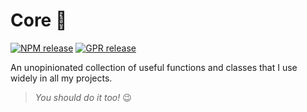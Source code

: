 # Core 🔧

[![NPM release](https://github.com/Byloth/core/actions/workflows/release-npm.yml/badge.svg)](https://github.com/Byloth/core/actions/workflows/release-npm.yml)
[![GPR release](https://github.com/Byloth/core/actions/workflows/release-gpr.yml/badge.svg)](https://github.com/Byloth/core/actions/workflows/release-gpr.yml)

An unopinionated collection of useful functions and classes that I use widely in all my projects.

> *You should do it too!* 😉
